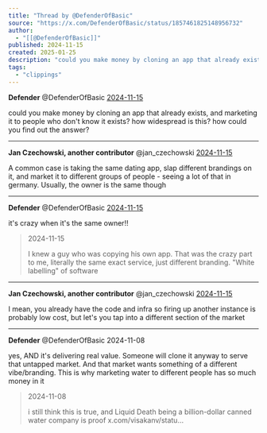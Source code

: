 ```yaml
---
title: "Thread by @DefenderOfBasic"
source: "https://x.com/DefenderOfBasic/status/1857461825148956732"
author:
  - "[[@DefenderOfBasic]]"
published: 2024-11-15
created: 2025-01-25
description: "could you make money by cloning an app that already exists, and marketing it to people who don't know it exists? how widespread is this? how"
tags:
  - "clippings"
---
```

**Defender** @DefenderOfBasic [2024-11-15](https://x.com/DefenderOfBasic/status/1857217384450596918)

could you make money by cloning an app that already exists, and marketing it to people who don't know it exists? how widespread is this? how could you find out the answer?

---

**Jan Czechowski, another contributor** @jan\_czechowski [2024-11-15](https://x.com/jan_czechowski/status/1857459716256833969)

A common case is taking the same dating app, slap different brandings on it, and market it to different groups of people - seeing a lot of that in germany. Usually, the owner is the same though

---

**Defender** @DefenderOfBasic [2024-11-15](https://x.com/DefenderOfBasic/status/1857459984621003227)

it's crazy when it's the same owner!!

> 2024-11-15
> 
> I knew a guy who was copying his own app. That was the crazy part to me, literally the same exact service, just different branding. "White labelling" of software

---

**Jan Czechowski, another contributor** @jan\_czechowski [2024-11-15](https://x.com/jan_czechowski/status/1857460305464328282)

I mean, you already have the code and infra so firing up another instance is probably low cost, but let's you tap into a different section of the market

---

**Defender** @DefenderOfBasic 2024-11-08

yes, AND it's delivering real value. Someone will clone it anyway to serve that untapped market. And that market wants something of a different vibe/branding. This is why marketing water to different people has so much money in it

> 2024-11-08
> 
> i still think this is true, and Liquid Death being a billion-dollar canned water company is proof x.com/visakanv/statu…